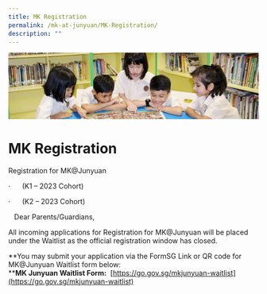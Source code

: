 ```yaml
---
title: MK Registration
permalink: /mk-at-junyuan/MK-Registration/
description: ""
---
```

![](/images/banner.gif)


MK Registration
===============


Registration for MK@Junyuan 


·      (K1 – 2023 Cohort)


·      (K2 – 2023 Cohort)


  

   Dear Parents/Guardians,  

  

All incoming applications for Registration for MK@Junyuan will be placed under the Waitlist as the official registration window has closed.  
  

**You may submit your application via the FormSG Link or QR code for MK@Junyuan Waitlist form below:  
****MK Junyuan Waitlist Form:**  [https://go.gov.sg/mkjunyuan-waitlist](https://go.gov.sg/mkjunyuan-waitlist)